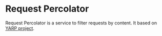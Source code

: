 # Request Percolator

Request Percolator is a service to filter requests by content. It based on [YARP project](https://github.com/microsoft/reverse-proxy).
